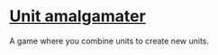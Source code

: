 # [Unit amalgamater](https://stampyzfanz.github.io/unit-amalgamater)
A game where you combine units to create new units.
